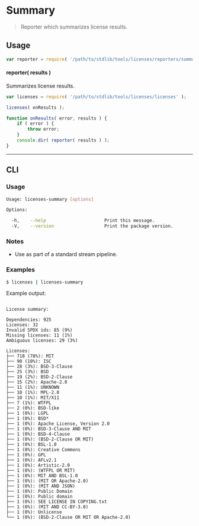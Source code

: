 # Summary

> Reporter which summarizes license results.


<!-- <intro> -->

<!-- </intro> -->


<!-- <usage> -->

## Usage

``` javascript
var reporter = require( '/path/to/stdlib/tools/licenses/reporters/summary' );
```

#### reporter( results )

Summarizes license results.

``` javascript
var licenses = require( '/path/to/stdlib/tools/licenses/licenses' );

licenses( onResults );

function onResults( error, results ) {
    if ( error ) {
        throw error;
    }
    console.dir( reporter( results ) );
}
```

<!-- </usage> -->


<!-- <examples> -->

<!-- ## Examples

``` javascript

``` -->

<!-- </examples> -->


---

<!-- <cli> -->

## CLI

<!-- <usage> -->

### Usage

``` bash
Usage: licenses-summary [options]

Options:

  -h,    --help                      Print this message.
  -V,    --version                   Print the package version.
```

<!-- </usage> -->


<!-- <notes> -->

### Notes

* Use as part of a standard stream pipeline.

<!-- </notes> -->


<!-- <examples> -->

### Examples

``` bash
$ licenses | licenses-summary
```

Example output:

``` text

License summary:

Dependencies: 925
Licenses: 32
Invalid SPDX ids: 85 (9%)
Missing licenses: 11 (1%)
Ambiguous licenses: 29 (3%)

Licenses:
├── 718 (78%): MIT
├── 90 (10%): ISC
├── 28 (3%): BSD-3-Clause
├── 25 (3%): BSD
├── 19 (2%): BSD-2-Clause
├── 15 (2%): Apache-2.0
├── 11 (1%): UNKNOWN
├── 10 (1%): MPL-2.0
├── 10 (1%): MIT/X11
├── 7 (1%): WTFPL
├── 2 (0%): BSD-like
├── 1 (0%): LGPL
├── 1 (0%): BSD*
├── 1 (0%): Apache License, Version 2.0
├── 1 (0%): BSD-3-Clause AND MIT
├── 1 (0%): BSD-4-Clause
├── 1 (0%): (BSD-2-Clause OR MIT)
├── 1 (0%): BSL-1.0
├── 1 (0%): Creative Commons
├── 1 (0%): GPL
├── 1 (0%): AFLv2.1
├── 1 (0%): Artistic-2.0
├── 1 (0%): (WTFPL OR MIT)
├── 1 (0%): MIT AND BSL-1.0
├── 1 (0%): (MIT OR Apache-2.0)
├── 1 (0%): (MIT AND JSON)
├── 1 (0%): Public Domain
├── 1 (0%): Public domain
├── 1 (0%): SEE LICENSE IN COPYING.txt
├── 1 (0%): (MIT AND CC-BY-3.0)
├── 1 (0%): Unlicense
└── 1 (0%): (BSD-2-Clause OR MIT OR Apache-2.0)

```

<!-- </examples> -->

<!-- </cli> -->


<!-- <links> -->

<!-- </links> -->
